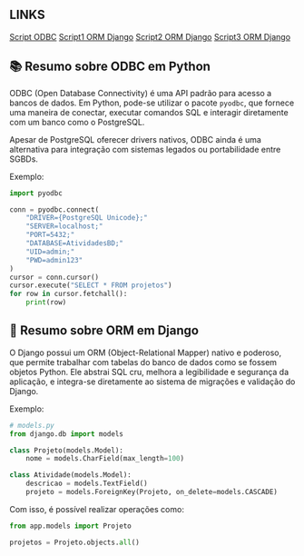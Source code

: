## LINKS
[Script ODBC](https://github.com/josealvs/Proj-Adm_BD/blob/main/tarefas/orm/odbc_program.py)
[Script1 ORM Django](https://github.com/josealvs/Proj-Adm_BD/blob/main/tarefas/orm/atividades/insert_atividade.py)
[Script2 ORM Django](https://github.com/josealvs/Proj-Adm_BD/blob/main/tarefas/orm/atividades/insert_lider.py)
[Script3 ORM Django](https://github.com/josealvs/Proj-Adm_BD/blob/main/tarefas/orm/atividades/select_all_projects.py)

## 📚 Resumo sobre ODBC em Python

ODBC (Open Database Connectivity) é uma API padrão para acesso a bancos de dados. Em Python, pode-se utilizar o pacote `pyodbc`, que fornece uma maneira de conectar, executar comandos SQL e interagir diretamente com um banco como o PostgreSQL.

Apesar de PostgreSQL oferecer drivers nativos, ODBC ainda é uma alternativa para integração com sistemas legados ou portabilidade entre SGBDs.

Exemplo:
```python
import pyodbc

conn = pyodbc.connect(
    "DRIVER={PostgreSQL Unicode};"
    "SERVER=localhost;"
    "PORT=5432;"
    "DATABASE=AtividadesBD;"
    "UID=admin;"
    "PWD=admin123"
)
cursor = conn.cursor()
cursor.execute("SELECT * FROM projetos")
for row in cursor.fetchall():
    print(row)
```

## 🧱 Resumo sobre ORM em Django


O Django possui um ORM (Object-Relational Mapper) nativo e poderoso, que permite trabalhar com tabelas do banco de dados como se fossem objetos Python. Ele abstrai SQL cru, melhora a legibilidade e segurança da aplicação, e integra-se diretamente ao sistema de migrações e validação do Django.

Exemplo:

```python
# models.py
from django.db import models

class Projeto(models.Model):
    nome = models.CharField(max_length=100)

class Atividade(models.Model):
    descricao = models.TextField()
    projeto = models.ForeignKey(Projeto, on_delete=models.CASCADE)
```

Com isso, é possível realizar operações como:

```python
from app.models import Projeto

projetos = Projeto.objects.all()

```
